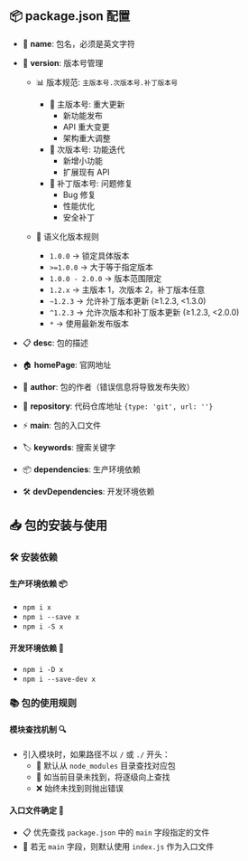 ## 📦 package.json 配置

- 📝 **name**: 包名，必须是英文字符
- 🔢 **version**: 版本号管理

  - 📊 版本规范: `主版本号.次版本号.补丁版本号`

    - 🚀 主版本号: 重大更新
      - 新功能发布
      - API 重大变更
      - 架构重大调整
    - 🔨 次版本号: 功能迭代
      - 新增小功能
      - 扩展现有 API
    - 🐛 补丁版本号: 问题修复
      - Bug 修复
      - 性能优化
      - 安全补丁

  - 📝 语义化版本规则
    - `1.0.0` → 锁定具体版本
    - `>=1.0.0` → 大于等于指定版本
    - `1.0.0 - 2.0.0` → 版本范围限定
    - `1.2.x` → 主版本 1，次版本 2，补丁版本任意
    - `~1.2.3` → 允许补丁版本更新 (≥1.2.3, <1.3.0)
    - `^1.2.3` → 允许次版本和补丁版本更新 (≥1.2.3, <2.0.0)
    - `*` → 使用最新发布版本

- 📋 **desc**: 包的描述
- 🏠 **homePage**: 官网地址
- 👤 **author**: 包的作者（错误信息将导致发布失败）
- 📂 **repository**: 代码仓库地址 `{type: 'git', url: ''}`
- ⚡ **main**: 包的入口文件
- 🏷️ **keywords**: 搜索关键字
- 📦 **dependencies**: 生产环境依赖
- 🛠️ **devDependencies**: 开发环境依赖

## 📥 包的安装与使用

### 🛠️ 安装依赖

#### 生产环境依赖 📦

- `npm i x`
- `npm i --save x`
- `npm i -S x`

#### 开发环境依赖 🔧

- `npm i -D x`
- `npm i --save-dev x`

### 📚 包的使用规则

#### 模块查找机制 🔍

- 引入模块时，如果路径不以 `/` 或 `./` 开头：
  - 🔎 默认从 `node_modules` 目录查找对应包
  - 📂 如当前目录未找到，将逐级向上查找
  - ❌ 始终未找到则抛出错误

#### 入口文件确定 📄

- 📋 优先查找 `package.json` 中的 `main` 字段指定的文件
- 📎 若无 `main` 字段，则默认使用 `index.js` 作为入口文件
